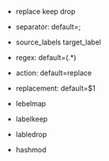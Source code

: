 * replace keep drop
* separator: <string> default=;
* source_labels target_label
* regex: default=(.*)
* action: default=replace
* replacement: default=$1

* lebelmap
* labelkeep
* labledrop
* hashmod